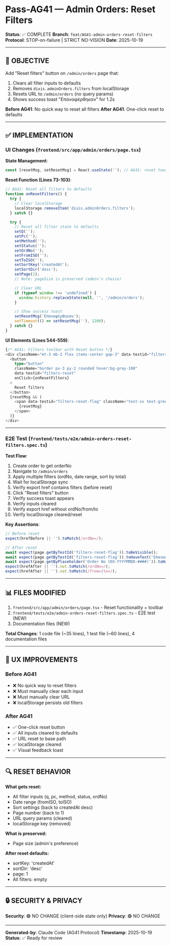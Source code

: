 # Pass-AG41 — Admin Orders: Reset Filters

**Status**: ✅ COMPLETE
**Branch**: `feat/AG41-admin-orders-reset-filters`
**Protocol**: STOP-on-failure | STRICT NO-VISION
**Date**: 2025-10-19

---

## 🎯 OBJECTIVE

Add "Reset filters" button on `/admin/orders` page that:
1. Clears all filter inputs to defaults
2. Removes `dixis.adminOrders.filters` from localStorage
3. Resets URL to `/admin/orders` (no query params)
4. Shows success toast "Επαναφέρθηκαν" for 1.2s

**Before AG41**: No quick way to reset all filters
**After AG41**: One-click reset to defaults

---

## ✅ IMPLEMENTATION

### UI Changes (`frontend/src/app/admin/orders/page.tsx`)

**State Management**:
```typescript
const [resetMsg, setResetMsg] = React.useState(''); // AG41: reset toast flag
```

**Reset Function (Lines 73-103)**:
```typescript
// AG41: Reset all filters to defaults
function onResetFilters() {
  try {
    // Clear localStorage
    localStorage.removeItem('dixis.adminOrders.filters');
  } catch {}

  try {
    // Reset all filter state to defaults
    setQ('');
    setPc('');
    setMethod('');
    setStatus('');
    setOrdNo('');
    setFromISO('');
    setToISO('');
    setSortKey('createdAt');
    setSortDir('desc');
    setPage(1);
    // Note: pageSize is preserved (admin's choice)

    // Clear URL
    if (typeof window !== 'undefined') {
      window.history.replaceState(null, '', '/admin/orders');
    }

    // Show success toast
    setResetMsg('Επαναφέρθηκαν');
    setTimeout(() => setResetMsg(''), 1200);
  } catch {}
}
```

**UI Elements (Lines 544-559)**:
```typescript
{/* AG41: Filters toolbar with Reset button */}
<div className="mt-3 mb-2 flex items-center gap-3" data-testid="filters-toolbar">
  <button
    type="button"
    className="border px-3 py-2 rounded hover:bg-gray-100"
    data-testid="filters-reset"
    onClick={onResetFilters}
  >
    Reset filters
  </button>
  {resetMsg && (
    <span data-testid="filters-reset-flag" className="text-xs text-green-700">
      {resetMsg}
    </span>
  )}
</div>
```

---

### E2E Test (`frontend/tests/e2e/admin-orders-reset-filters.spec.ts`)

**Test Flow**:
1. Create order to get orderNo
2. Navigate to `/admin/orders`
3. Apply multiple filters (ordNo, date range, sort by total)
4. Wait for localStorage sync
5. Verify export href contains filters (before reset)
6. Click "Reset filters" button
7. Verify success toast appears
8. Verify inputs cleared
9. Verify export href without ordNo/from/to
10. Verify localStorage cleared/reset

**Key Assertions**:
```typescript
// Before reset
expect(hrefBefore || '').toMatch(/ordNo=/);

// After reset
await expect(page.getByTestId('filters-reset-flag')).toBeVisible();
await expect(page.getByTestId('filters-reset-flag')).toHaveText('Επαναφέρθηκαν');
await expect(page.getByPlaceholder('Order No (DX-YYYYMMDD-####)')).toHaveValue('');
expect(hrefAfter || '').not.toMatch(/ordNo=/);
expect(hrefAfter || '').not.toMatch(/from=|to=/);
```

---

## 📊 FILES MODIFIED

1. `frontend/src/app/admin/orders/page.tsx` - Reset functionality + toolbar
2. `frontend/tests/e2e/admin-orders-reset-filters.spec.ts` - E2E test (NEW)
3. Documentation files (NEW)

**Total Changes**: 1 code file (~35 lines), 1 test file (~60 lines), 4 documentation files

---

## 🎯 UX IMPROVEMENTS

### Before AG41
- ❌ No quick way to reset filters
- ❌ Must manually clear each input
- ❌ Must manually clear URL
- ❌ localStorage persists old filters

### After AG41
- ✅ One-click reset button
- ✅ All inputs cleared to defaults
- ✅ URL reset to base path
- ✅ localStorage cleared
- ✅ Visual feedback toast

---

## 🔍 RESET BEHAVIOR

**What gets reset:**
- All filter inputs (q, pc, method, status, ordNo)
- Date range (fromISO, toISO)
- Sort settings (back to createdAt desc)
- Page number (back to 1)
- URL query params (cleared)
- localStorage key (removed)

**What is preserved:**
- Page size (admin's preference)

**After reset defaults:**
- sortKey: 'createdAt'
- sortDir: 'desc'
- page: 1
- All filters: empty

---

## 🔒 SECURITY & PRIVACY

**Security**: 🟢 NO CHANGE (client-side state only)
**Privacy**: 🟢 NO CHANGE

---

**Generated-by**: Claude Code (AG41 Protocol)
**Timestamp**: 2025-10-19
**Status**: ✅ Ready for review

